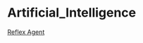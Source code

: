 # Artificial_Intelligence

[Reflex Agent](https://DiegoCaballeros.github.io/Artificial_Intelligence/Reflex_Agent/reflex_agent.html)